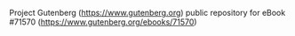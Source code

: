 Project Gutenberg (https://www.gutenberg.org) public repository
for eBook #71570 (https://www.gutenberg.org/ebooks/71570)
